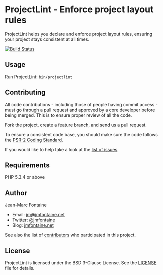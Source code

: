 ProjectLint - Enforce project layout rules
===========================================

ProjectLint helps you declare and enforce project layout rules, ensuring your project stays consistent at all times.

[![Build Status](https://api.travis-ci.org/jmfontaine/projectlint.svg?branch=develop)](https://travis-ci.org/jmfontaine/projectlint)

Usage
-----

Run ProjectLint: `bin/projectlint`

Contributing
------------

All code contributions - including those of people having commit access -
must go through a pull request and approved by a core developer before being
merged. This is to ensure proper review of all the code.

Fork the project, create a feature branch, and send us a pull request.

To ensure a consistent code base, you should make sure the code follows
the [PSR-2 Coding Standard](http://www.php-fig.org/psr/psr-2/).

If you would like to help take a look at the [list of issues](http://github.com/jmfontaine/projectlint/issues).

Requirements
------------

PHP 5.3.4 or above

Author
------

Jean-Marc Fontaine

* Email: <jm@jmfontaine.net>
* Twitter: [@jmfontaine](http://twitter.com/jmfontaine)
* Blog: [jmfontaine.net](http://jmfontaine.net/)

See also the list of [contributors](https://github.com/jmfontaine/projectlint/contributors) who participated in this project.

License
-------

ProjectLint is licensed under the BSD 3-Clause License. See the [LICENSE](LICENSE) file for details.
